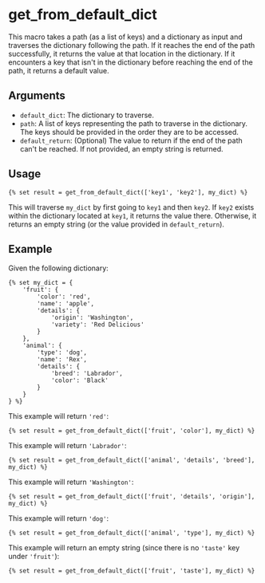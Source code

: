 # get_from_default_dict

This macro takes a path (as a list of keys) and a dictionary as input and traverses the dictionary following the path. If it reaches the end of the path successfully, it returns the value at that location in the dictionary. If it encounters a key that isn't in the dictionary before reaching the end of the path, it returns a default value.

## Arguments

- `default_dict`: The dictionary to traverse.
- `path`: A list of keys representing the path to traverse in the dictionary. The keys should be provided in the order they are to be accessed.
- `default_return`: (Optional) The value to return if the end of the path can't be reached. If not provided, an empty string is returned.

## Usage

```dbt
{% set result = get_from_default_dict(['key1', 'key2'], my_dict) %}
```

This will traverse `my_dict` by first going to `key1` and then `key2`. If `key2` exists within the dictionary located at `key1`, it returns the value there. Otherwise, it returns an empty string (or the value provided in `default_return`).

## Example

Given the following dictionary:

```dbt
{% set my_dict = {
    'fruit': {
        'color': 'red',
        'name': 'apple',
        'details': {
            'origin': 'Washington',
            'variety': 'Red Delicious'
        }
    },
    'animal': {
        'type': 'dog',
        'name': 'Rex',
        'details': {
            'breed': 'Labrador',
            'color': 'Black'
        }
    }
} %}
```

This example will return `'red'`:

```dbt
{% set result = get_from_default_dict(['fruit', 'color'], my_dict) %}
```

This example will return `'Labrador'`:

```dbt
{% set result = get_from_default_dict(['animal', 'details', 'breed'], my_dict) %}
```

This example will return `'Washington'`:

```dbt
{% set result = get_from_default_dict(['fruit', 'details', 'origin'], my_dict) %}
```

This example will return `'dog'`:

```dbt
{% set result = get_from_default_dict(['animal', 'type'], my_dict) %}
```

This example will return an empty string (since there is no `'taste'` key under `'fruit'`):

```dbt
{% set result = get_from_default_dict(['fruit', 'taste'], my_dict) %}
```
